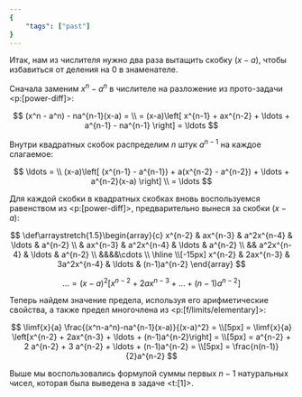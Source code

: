 ```yaml
---
{
    "tags": ["past"]
}
---
```


Итак, нам из числителя нужно два раза вытащить скобку $(x-a)$, чтобы избавиться от деления на $0$ в знаменателе.

Сначала заменим $x^n - a^n$ в числителе на разложение из прото-задачи <p:[power-diff]>:

$$ (x^n - a^n) - na^{n-1}(x-a) = \\ = (x-a)\left[ x^{n-1} + ax^{n-2} + \ldots + a^{n-1} - na^{n-1} \right] = \ldots $$

Внутри квадратных скобок распределим $n$ штук $a^{n-1}$ на каждое слагаемое:

$$ \ldots = \\ (x-a)\left[ (x^{n-1} - a^{n-1}) + a(x^{n-2} - a^{n-2}) + \ldots + a^{n-2}(x-a) \right] \\ = \ldots $$

Для каждой скобки в квадратных скобках вновь воспользуемся равенством из <p:[power-diff]>, предварительно вынеся за скобки $(x-a)$:

$$
\def\arraystretch{1.5}\begin{array}{c}
x^{n-2} & ax^{n-3} & a^2x^{n-4} & \ldots & a^{n-2}
\\
& ax^{n-3} & a^2x^{n-4} & \ldots & a^{n-2}
\\
&& a^2x^{n-4} & \ldots & a^{n-2}
\\
&&&&\cdots
\\
\hline
\\[-15px]
x^{n-2} & 2ax^{n-3} & 3a^2x^{n-4} & \ldots & (n-1)a^{n-2}
\end{array}
$$

$$ \ldots = (x-a)^2\left[ x^{n-2} + 2ax^{n-3} + \ldots + (n-1)a^{n-2} \right] $$

Теперь найдем значение предела, используя его арифметические свойства, а также предел многочлена из <p:[f/limits/elementary]>:

$$ \limf{x}{a} \frac{(x^n-a^n)-na^{n-1}(x-a)}{(x-a)^2} = \\[5px] = \limf{x}{a} \left[x^{n-2} + 2ax^{n-3} + \ldots + (n-1)a^{n-2}\right] = \\[5px] = a^{n-2} + 2 a^{n-2} + 3 a^{n-2} + \ldots + (n-1)a^{n-2} = \\[5px] = \frac{n(n-1)}{2}a^{n-2} $$

Выше мы воспользовались формулой суммы первых $n-1$ натуральных чисел, которая была выведена в задаче <t:[1]>.
